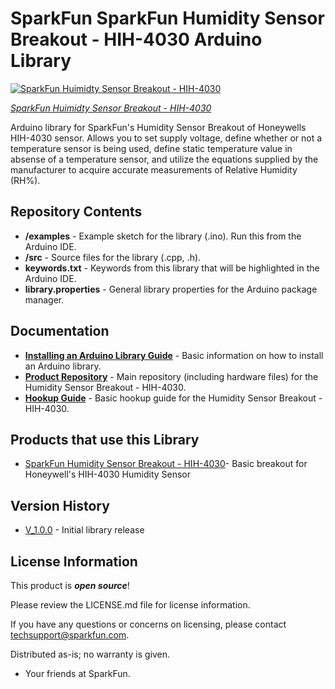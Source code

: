 SparkFun SparkFun Humidity Sensor Breakout - HIH-4030 Arduino Library
========================================

[![SparkFun Huimidty Sensor Breakout - HIH-4030](https://cdn.sparkfun.com//assets/parts/3/3/5/0/09569-03-Working.jpg)](https://www.sparkfun.com/products/9569)

[*SparkFun Huimidty Sensor Breakout - HIH-4030*](https://www.sparkfun.com/products/9569)

Arduino library for SparkFun's Humidity Sensor Breakout of Honeywells HIH-4030 sensor. Allows you to set supply voltage, define whether or not a temperature sensor is being used, define static temperature value in absense of a temperature sensor, and utilize the equations supplied by the manufacturer to acquire accurate measurements of Relative Humidity (RH%).

Repository Contents
-------------------

* **/examples** - Example sketch for the library (.ino). Run this from the Arduino IDE.
* **/src** - Source files for the library (.cpp, .h).
* **keywords.txt** - Keywords from this library that will be highlighted in the Arduino IDE. 
* **library.properties** - General library properties for the Arduino package manager. 

Documentation
--------------

* **[Installing an Arduino Library Guide](https://learn.sparkfun.com/tutorials/installing-an-arduino-library)** - Basic information on how to install an Arduino library.
* **[Product Repository](https://github.com/sparkfun/Humidity_Sensor_Breakout-HIH-4030/tree/V_1.0)** - Main repository (including hardware files) for the Humidity Sensor Breakout - HIH-4030.
* **[Hookup Guide](https://learn.sparkfun.com/tutorials/hih-4030-humidity-sensor-hookup-guide)** - Basic hookup guide for the Humidity Sensor Breakout - HIH-4030.

Products that use this Library 
---------------------------------

* [SparkFun Humidity Sensor Breakout - HIH-4030](https://www.sparkfun.com/products/9569)- Basic breakout for Honeywell's HIH-4030 Humidity Sensor


Version History
---------------

* [V_1.0.0](https://github.com/sparkfun/SparkFun_HIH4030_Arduino_Library/releases/tag/V_1.0.0) - Initial library release

License Information
-------------------

This product is _**open source**_! 

Please review the LICENSE.md file for license information. 

If you have any questions or concerns on licensing, please contact techsupport@sparkfun.com.

Distributed as-is; no warranty is given.

- Your friends at SparkFun.
